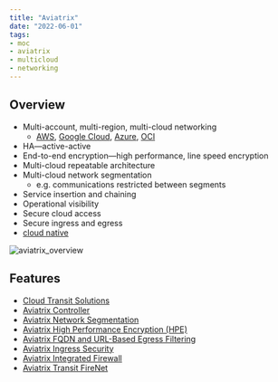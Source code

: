 ```yaml
---
title: "Aviatrix"
date: "2022-06-01"
tags:
- moc
- aviatrix
- multicloud
- networking
---
```


## Overview

- Multi-account, multi-region, multi-cloud networking
	- [AWS](notes/moc/AWS.md), [Google Cloud](notes/moc/Google%20Cloud.md), [Azure](notes/moc/Azure.md), [OCI](notes/moc/Oracle%20Cloud%20Infrastructure%20(OCI).md)
- HA—active-active
- End-to-end encryption—high performance, line speed encryption
- Multi-cloud repeatable architecture
- Multi-cloud network segmentation
	- e.g. communications restricted between segments
- Service insertion and chaining
- Operational visibility
- Secure cloud access
- Secure ingress and egress
- [cloud native](notes/The%20Path%20to%20Cloud%20Native.md)

![aviatrix_overview](files/aviatrix_overview.svg)

## Features

- [Cloud Transit Solutions](notes/Cloud%20Transit%20Solutions.md)
- [Aviatrix Controller](notes/Aviatrix%20Controller.md)
- [Aviatrix Network Segmentation](notes/Aviatrix%20Network%20Segmentation.md)
- [Aviatrix High Performance Encryption (HPE)](notes/Aviatrix%20High%20Performance%20Encryption%20(HPE).md)
- [Aviatrix FQDN and URL-Based Egress Filtering](notes/Aviatrix%20FQDN%20and%20URL-Based%20Egress%20Filtering.md)
- [Aviatrix Ingress Security](notes/Aviatrix%20Ingress%20Security.md)
- [Aviatrix Integrated Firewall](notes/Aviatrix%20Integrated%20Firewall.md)
- [Aviatrix Transit FireNet](notes/Aviatrix%20Transit%20FireNet.md)
